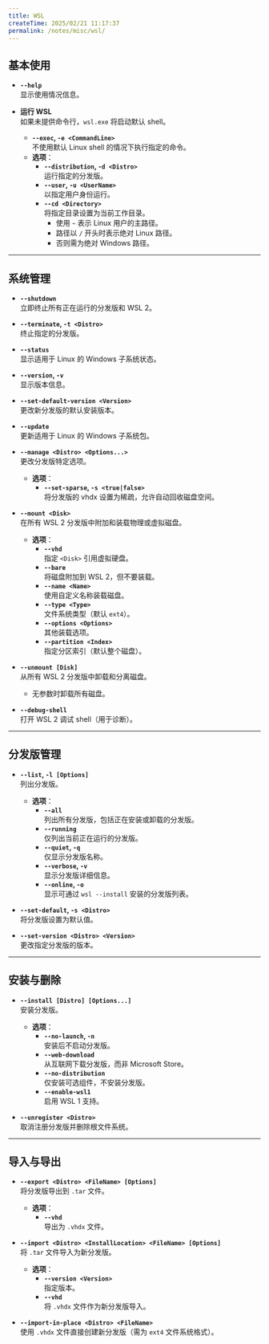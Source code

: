 ```yaml
---
title: WSL
createTime: 2025/02/21 11:17:37
permalink: /notes/misc/wsl/
---
```


## 基本使用
- **`--help`**  
  显示使用情况信息。

- **运行 WSL**  
  如果未提供命令行，`wsl.exe` 将启动默认 shell。
  - **`--exec`, `-e <CommandLine>`**  
    不使用默认 Linux shell 的情况下执行指定的命令。
  - **选项**：
    - **`--distribution`, `-d <Distro>`**  
      运行指定的分发版。
    - **`--user`, `-u <UserName>`**  
      以指定用户身份运行。
    - **`--cd <Directory>`**  
      将指定目录设置为当前工作目录。
      - 使用 `~` 表示 Linux 用户的主路径。
      - 路径以 `/` 开头时表示绝对 Linux 路径。
      - 否则需为绝对 Windows 路径。

---

## 系统管理
- **`--shutdown`**  
  立即终止所有正在运行的分发版和 WSL 2。

- **`--terminate`, `-t <Distro>`**  
  终止指定的分发版。

- **`--status`**  
  显示适用于 Linux 的 Windows 子系统状态。

- **`--version`, `-v`**  
  显示版本信息。

- **`--set-default-version <Version>`**  
  更改新分发版的默认安装版本。

- **`--update`**  
  更新适用于 Linux 的 Windows 子系统包。

- **`--manage <Distro> <Options...>`**  
  更改分发版特定选项。
  - **选项**：
    - **`--set-sparse`, `-s <true|false>`**  
      将分发版的 vhdx 设置为稀疏，允许自动回收磁盘空间。

- **`--mount <Disk>`**  
  在所有 WSL 2 分发版中附加和装载物理或虚拟磁盘。
  - **选项**：
    - **`--vhd`**  
      指定 `<Disk>` 引用虚拟硬盘。
    - **`--bare`**  
      将磁盘附加到 WSL 2，但不要装载。
    - **`--name <Name>`**  
      使用自定义名称装载磁盘。
    - **`--type <Type>`**  
      文件系统类型（默认 `ext4`）。
    - **`--options <Options>`**  
      其他装载选项。
    - **`--partition <Index>`**  
      指定分区索引（默认整个磁盘）。

- **`--unmount [Disk]`**  
  从所有 WSL 2 分发版中卸载和分离磁盘。
  - 无参数时卸载所有磁盘。

- **`--debug-shell`**  
  打开 WSL 2 调试 shell（用于诊断）。

---

## 分发版管理
- **`--list`, `-l [Options]`**  
  列出分发版。
  - **选项**：
    - **`--all`**  
      列出所有分发版，包括正在安装或卸载的分发版。
    - **`--running`**  
      仅列出当前正在运行的分发版。
    - **`--quiet`, `-q`**  
      仅显示分发版名称。
    - **`--verbose`, `-v`**  
      显示分发版详细信息。
    - **`--online`, `-o`**  
      显示可通过 `wsl --install` 安装的分发版列表。

- **`--set-default`, `-s <Distro>`**  
  将分发版设置为默认值。

- **`--set-version <Distro> <Version>`**  
  更改指定分发版的版本。

---

## 安装与删除
- **`--install [Distro] [Options...]`**  
  安装分发版。
  - **选项**：
    - **`--no-launch`, `-n`**  
      安装后不启动分发版。
    - **`--web-download`**  
      从互联网下载分发版，而非 Microsoft Store。
    - **`--no-distribution`**  
      仅安装可选组件，不安装分发版。
    - **`--enable-wsl1`**  
      启用 WSL 1 支持。

- **`--unregister <Distro>`**  
  取消注册分发版并删除根文件系统。

---

## 导入与导出
- **`--export <Distro> <FileName> [Options]`**  
  将分发版导出到 `.tar` 文件。
  - **选项**：
    - **`--vhd`**  
      导出为 `.vhdx` 文件。

- **`--import <Distro> <InstallLocation> <FileName> [Options]`**  
  将 `.tar` 文件导入为新分发版。
  - **选项**：
    - **`--version <Version>`**  
      指定版本。
    - **`--vhd`**  
      将 `.vhdx` 文件作为新分发版导入。

- **`--import-in-place <Distro> <FileName>`**  
  使用 `.vhdx` 文件直接创建新分发版（需为 `ext4` 文件系统格式）。